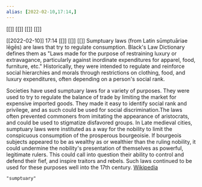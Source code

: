 ```yaml
---
alias: [2022-02-10,17:14,]
---
```

[[]] [[]] [[]] [[]]

[[2022-02-10]] 17:14 [[]] [[]] [[]]
Sumptuary laws (from Latin sūmptuāriae lēgēs) are laws that try to regulate consumption. Black's Law Dictionary defines them as "Laws made for the purpose of restraining luxury or extravagance, particularly against inordinate expenditures for apparel, food, furniture, etc." Historically, they were intended to regulate and reinforce social hierarchies and morals through restrictions on clothing, food, and luxury expenditures, often depending on a person's social rank.

Societies have used sumptuary laws for a variety of purposes.  They were used to try to regulate the balance of trade by limiting the market for expensive imported goods. They made it easy to identify social rank and privilege, and as such could be used for social discrimination.The laws often prevented commoners from imitating the appearance of aristocrats, and could be used to stigmatize disfavored groups. In Late medieval cities, sumptuary laws were instituted as a way for the nobility to limit the conspicuous consumption of the prosperous bourgeoisie.  If bourgeois subjects appeared to be as wealthy as or wealthier than the ruling nobility, it could undermine the nobility's presentation of themselves as powerful, legitimate rulers. This could call into question their ability to control and defend their fief, and inspire traitors and rebels. Such laws continued to be used for these purposes well into the 17th century.
[Wikipedia](https://en.wikipedia.org/wiki/Sumptuary%20law)
```query
"sumptuary"
```